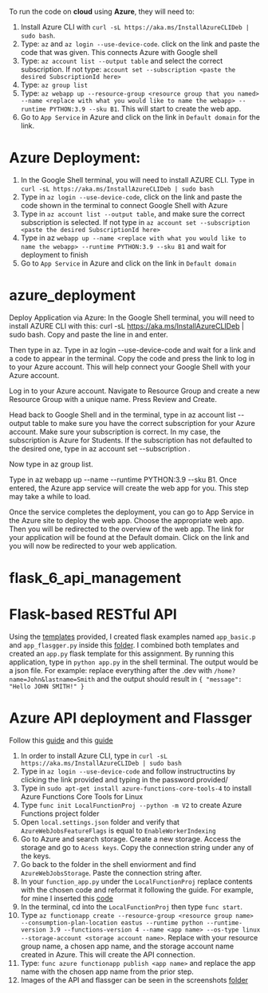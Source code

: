 To run the code on **cloud** using **Azure**, they will need to: 
1. Install Azure CLI with `curl -sL https://aka.ms/InstallAzureCLIDeb | sudo bash`.
2. Type: `az` and `az login --use-device-code`. click on the link and paste the code that was given. This connects Azure with Google shell
3. Type: `az account list --output table` and select the correct subscription. If not type: `account set --subscription <paste the desired SubscriptionId here>` 
4. Type: `az group list`
5. Type: `az webapp up --resource-group <resource group that you named> --name <replace with what you would like to name the webapp> --runtime PYTHON:3.9 --sku B1`. This will start to create the web app.
6. Go to `App Service` in Azure and click on the link in `Default domain` for the link. 


# Azure Deployment:
1. In the Google Shell terminal, you will need to install AZURE CLI. Type in `curl -sL https://aka.ms/InstallAzureCLIDeb | sudo bash`
2. Type in `az login --use-device-code`, click on the link and paste the code shown in the terminal to connect Google Shell with Azure
3. Type in `az account list --output table`, and make sure the correct subscription is selected. If not type in `az account set --subscription <paste the desired SubscriptionId here>`
4. Type in az `webapp up --name <replace with what you would like to name the webapp> --runtime PYTHON:3.9 --sku B1` and wait for deployment to finish
5. Go to `App Service` in Azure and click on the link in `Default domain`


# azure_deployment

Deploy Application via Azure:
In the Google Shell terminal, you will need to install AZURE CLI with this: curl -sL https://aka.ms/InstallAzureCLIDeb | sudo bash. Copy and paste the line in and enter.

Then type in az. Type in az login --use-device-code and wait for a link and a code to appear in the terminal. Copy the code and press the link to log in to your Azure account. This will help connect your Google Shell with your Azure account.

Log in to your Azure account. Navigate to Resource Group and create a new Resource Group with a unique name. Press Review and Create.

Head back to Google Shell and in the terminal, type in az account list --output table to make sure you have the correct subscription for your Azure account. Make sure your subscription is correct. In my case, the subscription is Azure for Students. If the subscription has not defaulted to the desired one, type in az account set --subscription <paste the desired SubscriptionId here>.

Now type in az group list.

Type in az webapp up --name <replace with what you would like to name the webapp> --runtime PYTHON:3.9 --sku B1. Once entered, the Azure app service will create the web app for you. This step may take a while to load.

Once the service completes the deployment, you can go to App Service in the Azure site to deploy the web app. Choose the appropriate web app. Then you will be redirected to the overview of the web app. The link for your application will be found at the Default domain. Click on the link and you will now be redirected to your web application.








# flask_6_api_management

# Flask-based RESTful API
Using the [templates](https://github.com/hantswilliams/HHA_504_2023/tree/main/WK6/code/flask) provided, I created flask examples named `app_basic.p` and `app_flasgger.py` inside this [folder](https://github.com/EugeneHsiung/flask_6_api_management/tree/main/examples.py). I combined both templates and created an `app.py` flask template for this assignment. By running this application, type in `python app.py` in the shell terminal. The output would be a json file. For example: replace everything after the .dev with `/home?name=John&lastname=Smith` and the output should result in `{
  "message": "Hello JOHN SMITH!"
}`

# Azure API deployment and Flassger 
Follow this [guide](https://learn.microsoft.com/en-us/cli/azure/install-azure-cli-linux?pivots=apt) and this [guide](https://learn.microsoft.com/en-us/azure/azure-functions/create-first-function-cli-python?tabs=linux%2Cbash%2Cazure-cli&pivots=python-mode-decorators)
1. In order to install Azure CLI, type in `curl -sL https://aka.ms/InstallAzureCLIDeb | sudo bash`
2. Type in `az login --use-device-code` and follow instructructins by clicking the link provided and typing in the password provided/
3. Type in `sudo apt-get install azure-functions-core-tools-4` to install Azure Functions Core Tools for Linux
4. Type `func init LocalFunctionProj --python -m V2` to create Azure Functions project folder
5. Open `local.settings.json` folder and verify that `AzureWebJobsFeatureFlags` is equal to `EnableWorkerIndexing`
6. Go to Azure and search storage. Create a new storage. Access the storage and go to `Acess keys`. Copy the connection string under any of the keys.
7. Go back to the folder in the shell enviorment and find `AzureWebJobsStorage`. Paste the connection string after.
8. In your `function_app.py` under the `LocalFunctionProj` replace contents with the chosen code and reformat it following the guide. For example, for mine I inserted this [code](https://github.com/EugeneHsiung/flask_6_api_management/blob/main/LocalFunctionProj/function_app.py) 
9. In the terminal, cd into the `LocalFunctionProj` then type `func start`.
10. Type `az functionapp create --resource-group <resource group name> --consumption-plan-location eastus --runtime python --runtime-version 3.9 --functions-version 4 --name <app name> --os-type linux --storage-account <storage account name>`. Replace with your resource group name, a chosen app name, and the storage account name created in Azure. This will create the API connection. 
11. Type: `func azure functionapp publish <app name>` and replace the app name with the chosen app name from the prior step.
12. Images of the API and flassger can be seen in the screenshots [folder](https://github.com/EugeneHsiung/flask_6_api_management/tree/main/Screenshots)
